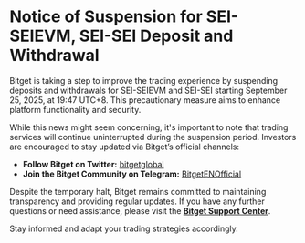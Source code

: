 # Notice of Suspension for SEI-SEIEVM, SEI-SEI Deposit and Withdrawal

Bitget is taking a step to improve the trading experience by suspending deposits and withdrawals for SEI-SEIEVM and SEI-SEI starting September 25, 2025, at 19:47 UTC+8. This precautionary measure aims to enhance platform functionality and security.

While this news might seem concerning, it's important to note that trading services will continue uninterrupted during the suspension period. Investors are encouraged to stay updated via Bitget’s official channels:

- **Follow Bitget on Twitter:** [bitgetglobal](https://twitter.com/bitgetglobal)
- **Join the Bitget Community on Telegram:** [BitgetENOfficial](https://t.me/BitgetENOfficial)

Despite the temporary halt, Bitget remains committed to maintaining transparency and providing regular updates. If you have any further questions or need assistance, please visit the **[Bitget Support Center](https://www.bitget.com/support)**.

Stay informed and adapt your trading strategies accordingly.